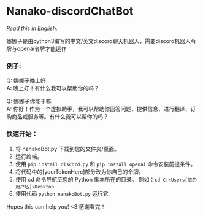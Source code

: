 # Nanako-discordChatBot
*Read this in [English](README_en.md).*


娜娜子是由python3编写的中文/英文discord聊天机器人，需要discord机器人令牌与openai令牌才能运作

### 例子:
Q: 娜娜子晚上好<br>
A: 晚上好！有什么我可以帮助你的吗？

Q: 娜娜子你能干嘛<br>
A: 你好！作为一个虚拟助手，我可以帮助你回答问题、提供信息、进行翻译、订购商品或服务等。有什么我可以帮你的吗？

### 快速开始：
1. 将 nanakoBot.py 下载到您的文件夹/桌面。
2. 运行终端。
3. 使用 `pip install discord.py` 和 `pip install openai` 命令安装前提条件。
4. 将代码中的[yourTokenHere]部分改为你自己的令牌。
5. 使用 cd 命令导航至您的 Python 脚本所在的目录。
   例如：`cd C:\Users[您的用户名]\Desktop`
6. 使用代码 `python nanakoBot.py` 运行它。

Hopes this can help you! <3 感谢看完！

